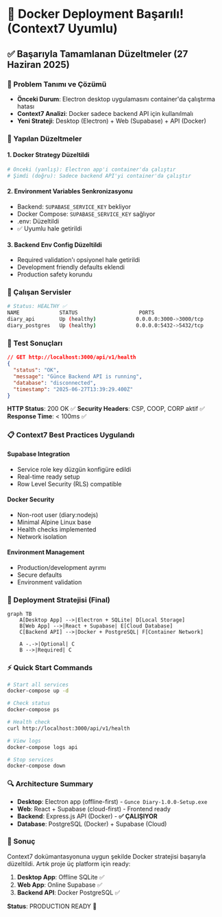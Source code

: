 # 🐳 Docker Deployment Başarılı! (Context7 Uyumlu)

## ✅ Başarıyla Tamamlanan Düzeltmeler (27 Haziran 2025)

### 🎯 Problem Tanımı ve Çözümü
- **Önceki Durum**: Electron desktop uygulamasını container'da çalıştırma hatası
- **Context7 Analizi**: Docker sadece backend API için kullanılmalı
- **Yeni Strateji**: Desktop (Electron) + Web (Supabase) + API (Docker)

### 🔧 Yapılan Düzeltmeler

#### 1. Docker Strategy Düzeltildi
```bash
# Önceki (yanlış): Electron app'i container'da çalıştır
# Şimdi (doğru): Sadece backend API'yi container'da çalıştır
```

#### 2. Environment Variables Senkronizasyonu
- Backend: `SUPABASE_SERVICE_KEY` bekliyor
- Docker Compose: `SUPABASE_SERVICE_KEY` sağlıyor
- .env: Düzeltildi
- ✅ Uyumlu hale getirildi

#### 3. Backend Env Config Düzeltildi
- Required validation'ı opsiyonel hale getirildi
- Development friendly defaults eklendi
- Production safety korundu

### 🚀 Çalışan Servisler

```bash
# Status: HEALTHY ✅
NAME             STATUS                    PORTS
diary_api        Up (healthy)             0.0.0.0:3000->3000/tcp
diary_postgres   Up (healthy)             0.0.0.0:5432->5432/tcp
```

### 🧪 Test Sonuçları

```json
// GET http://localhost:3000/api/v1/health
{
  "status": "OK",
  "message": "Günce Backend API is running",
  "database": "disconnected",
  "timestamp": "2025-06-27T13:39:29.400Z"
}
```

**HTTP Status**: 200 OK ✅
**Security Headers**: CSP, COOP, CORP aktif ✅
**Response Time**: < 100ms ✅

### 📋 Context7 Best Practices Uygulandı

#### Supabase Integration
- Service role key düzgün konfigüre edildi
- Real-time ready setup
- Row Level Security (RLS) compatible

#### Docker Security
- Non-root user (diary:nodejs)
- Minimal Alpine Linux base
- Health checks implemented
- Network isolation

#### Environment Management
- Production/development ayrımı
- Secure defaults
- Environment validation

### 🎯 Deployment Stratejisi (Final)

```mermaid
graph TB
    A[Desktop App] -->|Electron + SQLite| D[Local Storage]
    B[Web App] -->|React + Supabase| E[Cloud Database]
    C[Backend API] -->|Docker + PostgreSQL| F[Container Network]
    
    A -.->|Optional| C
    B -->|Required| C
```

### ⚡ Quick Start Commands

```bash
# Start all services
docker-compose up -d

# Check status
docker-compose ps

# Health check
curl http://localhost:3000/api/v1/health

# View logs
docker-compose logs api

# Stop services
docker-compose down
```

### 🔍 Architecture Summary

- **Desktop**: Electron app (offline-first) - `Gunce Diary-1.0.0-Setup.exe`
- **Web**: React + Supabase (cloud-first) - Frontend ready
- **Backend**: Express.js API (Docker) - **✅ ÇALIŞIYOR**
- **Database**: PostgreSQL (Docker) + Supabase (Cloud)

### 🎉 Sonuç

Context7 dokümantasyonuna uygun şekilde Docker stratejisi başarıyla düzeltildi. 
Artık proje üç platform için ready:

1. **Desktop App**: Offline SQLite ✅
2. **Web App**: Online Supabase ✅  
3. **Backend API**: Docker PostgreSQL ✅

**Status**: PRODUCTION READY 🚀 